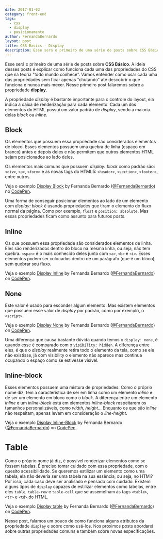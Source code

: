 ```yaml
---
date: 2017-01-02
category: front-end
tags:
  - css
  - display
  - posicionamento
author: FernandaBernardo
layout: post
title: CSS Basics - Display
description: Esse será o primeiro de uma série de posts sobre CSS Básico. A ideia desses posts é explicar como funciona cada uma das propriedades do CSS que na teoria "todo mundo conhece". Vamos entender como usar cada uma das propriedades sem ficar apenas "chutando" até descobrir o que funciona e nunca mais mexer. Nesse primeiro post falaremos sobre a propriedade display.
---
```


Esse será o primeiro de uma série de posts sobre **CSS Básico**. A ideia desses posts é explicar como funciona cada uma das propriedades do CSS que na teoria "todo mundo conhece". Vamos entender como usar cada uma das propriedades sem ficar apenas "chutando" até descobrir o que funciona e nunca mais mexer. Nesse primeiro post falaremos sobre a propriedade **display**.

A propriedade *display* é bastante importante para o controle do layout, ela indica a caixa de renderização para cada elemento. Cada um dos elementos do HTML possui um valor padrão de *display*, sendo a maioria delas *block* ou *inline*.

## Block 

Os elementos que possuem essa propriedade são considerados elementos de bloco. Esses elementos possuem uma quebra de linha (espaço em branco) antes e depois deles e não permitem que outros elementos HTML sejam posicionados ao lado deles. 

Os elementos mais comuns que possuem *display: block* como padrão são: `<div>`, `<p>`, `<form>` e as novas tags do HTML5: `<header>`, `<section>`, `<footer>`, entre outros.

<p data-height="300" data-theme-id="23784" data-slug-hash="egmXBo" data-default-tab="css,result" data-user="FernandaBernardo" data-embed-version="2" data-pen-title="Display Block" class="codepen">Veja o exemplo <a href="http://codepen.io/FernandaBernardo/pen/egmXBo/">Display Block</a> by Fernanda Bernardo (<a href="http://codepen.io/FernandaBernardo">@FernandaBernardo</a>) no <a href="http://codepen.io">CodePen</a>.</p>
<script async src="https://production-assets.codepen.io/assets/embed/ei.js"></script>

Uma forma de conseguir posicionar elementos ao lado de um elemento com *display: block* é usando propriedades que tiram o elemento do fluxo normal da página. Como por exemplo, `float` e `position: absolute`. Mas essas propriedades ficam como assunto para futuros posts.

## Inline

Os que possuem essa propriedade são considerados elementos de linha. Eles são renderizados dentro do bloco na mesma linha, ou seja, não tem quebra. `<span>` é o mais conhecido deles junto com `<a>`, `<b>` e `<i>`. Esses elementos podem ser colocados dentro de um parágrafo (que é um bloco), sem quebrar seu fluxo.

<p data-height="300" data-theme-id="23784" data-slug-hash="WRbmOK" data-default-tab="html,result" data-user="FernandaBernardo" data-embed-version="2" data-pen-title="Display Inline" class="codepen">Veja o exemplo <a href="http://codepen.io/FernandaBernardo/pen/WRbmOK/">Display Inline</a> by Fernanda Bernardo (<a href="http://codepen.io/FernandaBernardo">@FernandaBernardo</a>) on <a href="http://codepen.io">CodePen</a>.</p>
<script async src="https://production-assets.codepen.io/assets/embed/ei.js"></script>

## None

Este valor é usado para esconder algum elemento. Mas existem elementos que possuem esse valor de *display* por padrão, como por exemplo, o `<script>`.

<p data-height="300" data-theme-id="23784" data-slug-hash="ygywPw" data-default-tab="html,result" data-user="FernandaBernardo" data-embed-version="2" data-pen-title="Display None" class="codepen">Veja o exemplo <a href="http://codepen.io/FernandaBernardo/pen/ygywPw/">Display None</a> by Fernanda Bernardo (<a href="http://codepen.io/FernandaBernardo">@FernandaBernardo</a>) on <a href="http://codepen.io">CodePen</a>.</p>
<script async src="https://production-assets.codepen.io/assets/embed/ei.js"></script>

Uma diferença que causa bastante dúvida quando temos o `display: none`, é quando esse é comparado com o `visibility: hidden`. A diferença entre eles, é que o *display* realmente retira todo o elemento da tela, como se ele não existisse, já com visibility o elemento não aparece mas continua ocupando o espaço como se estivesse visível.

## Inline-block

Esses elementos possuem uma mistura de propriedades. Como o próprio nome diz, tem a característica de ser em linha como um elemento *inline* e de ser um elemento em bloco como o *block*. A diferença entre um elemento *inline* e um *inline-block* está em elementos *inline-block* respeitarem os tamanhos personalizáveis, como *width*, *height*… Enquanto os que são *inline* não respeitam, apenas levam em consideração o *line-height*. 

<p data-height="300" data-theme-id="23784" data-slug-hash="GrgeQM" data-default-tab="css,result" data-user="FernandaBernardo" data-embed-version="2" data-pen-title="Display Inline-Block" class="codepen">Veja o exemplo <a href="http://codepen.io/FernandaBernardo/pen/GrgeQM/">Display Inline-Block</a> by Fernanda Bernardo (<a href="http://codepen.io/FernandaBernardo">@FernandaBernardo</a>) on <a href="http://codepen.io">CodePen</a>.</p>
<script async src="https://production-assets.codepen.io/assets/embed/ei.js"></script>

# Table

Como o próprio nome já diz, é possível renderizar elementos como se fossem tabelas. É preciso tomar cuidado com essa propriedade, com o quesito acessibilidade. Se queremos estilizar um elemento como uma tabela, ela não deveria ser uma tabela na sua essência, ou seja, no HTMl? Por isso, cada caso deve ser analisado e pensado com cuidado. Existem alguns tipos de `display` capazes de estilizar elementos como tabelas, entre eles `table`, `table-row` e `table-cell` que se assemelham às tags `<table>`, `<tr>` e `<td>` do HTML.

<p data-height="300" data-theme-id="23784" data-slug-hash="JEdxXv" data-default-tab="css,result" data-user="FernandaBernardo" data-embed-version="2" data-pen-title="Display table" class="codepen">Veja o exemplo <a href="http://codepen.io/FernandaBernardo/pen/JEdxXv/">Display table</a> by Fernanda Bernardo (<a href="http://codepen.io/FernandaBernardo">@FernandaBernardo</a>) on <a href="http://codepen.io">CodePen</a>.</p>
<script async src="https://production-assets.codepen.io/assets/embed/ei.js"></script>


Nesse post, falamos um pouco de como funciona alguns atributos da propriedade `display` e sobre como usá-los. Nos próximos posts abordarei sobre outras propriedades comuns e também sobre novas especificações. 